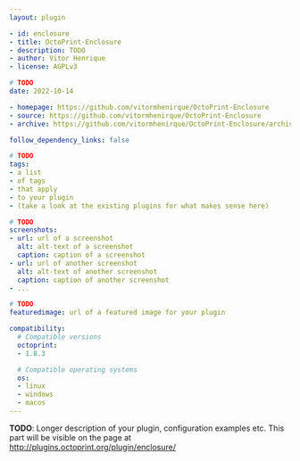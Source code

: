 ```yaml
---
layout: plugin

- id: enclosure
- title: OctoPrint-Enclosure
- description: TODO
- author: Vitor Henrique
- license: AGPLv3

# TODO
date: 2022-10-14

- homepage: https://github.com/vitormhenirque/OctoPrint-Enclosure
- source: https://github.com/vitormhenirque/OctoPrint-Enclosure
- archive: https://github.com/vitormhenirque/OctoPrint-Enclosure/archive/master.zip

follow_dependency_links: false

# TODO
tags:
- a list
- of tags
- that apply
- to your plugin
- (take a look at the existing plugins for what makes sense here)

# TODO
screenshots:
- url: url of a screenshot
  alt: alt-text of a screenshot
  caption: caption of a screenshot
- url: url of another screenshot
  alt: alt-text of another screenshot
  caption: caption of another screenshot
- ...

# TODO
featuredimage: url of a featured image for your plugin

compatibility:
  # Compatible versions
  octoprint:
  - 1.8.3

  # Compatible operating systems
  os:
  - linux
  - windows
  - macos
---
```


**TODO**: Longer description of your plugin, configuration examples etc. This part will be visible on the page at
http://plugins.octoprint.org/plugin/enclosure/
